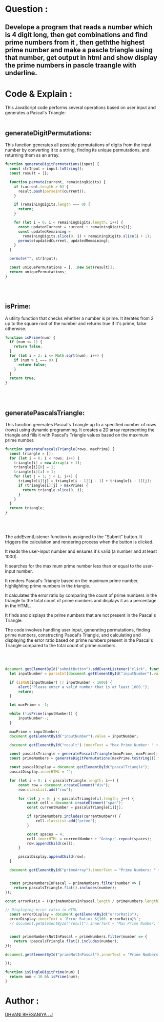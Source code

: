 # Question :
## Develope a program that reads a number which is 4 digit long, then get combinations and find prime numbers from it , then geththe highest prime number and make a pascle triangle using that number, get output in html and show  display the prime numbers in pascle traangle with underline.

#

# Code &  Explain :



This JavaScript code performs several operations based on user input and generates a Pascal's Triangle:
<br /> <br />


## generateDigitPermutations: 
This function generates all possible permutations of digits from the input number by converting it to a string, finding its unique permutations, and returning them as an array.

```javascript
function generateDigitPermutations(input) {
  const strInput = input.toString();
  const result = [];

  function permute(current, remainingDigits) {
    if (current.length > 0) {
      result.push(parseInt(current));
    }

    if (remainingDigits.length === 0) {
      return;
    }

    for (let i = 0; i < remainingDigits.length; i++) {
      const updatedCurrent = current + remainingDigits[i];
      const updatedRemaining =
        remainingDigits.slice(0, i) + remainingDigits.slice(i + 1);
      permute(updatedCurrent, updatedRemaining);
    }
  }

  permute("", strInput);

  const uniquePermutations = [...new Set(result)];
  return uniquePermutations;
}
```
<br /> <br />

## isPrime:
A utility function that checks whether a number is prime. It iterates from 2 up to the square root of the number and returns true if it's prime, false otherwise.


```javascript
function isPrime(num) {
  if (num <= 1) {
    return false;
  }
  for (let i = 2; i <= Math.sqrt(num); i++) {
    if (num % i === 0) {
      return false;
    }
  }
  return true;
}
```
<br /> <br />

## generatePascalsTriangle: 
This function generates Pascal's Triangle up to a specified number of rows (rows) using dynamic programming. It creates a 2D array representing the triangle and fills it with Pascal's Triangle values based on the maximum prime number.

```javascript
function generatePascalsTriangle(rows, maxPrime) {
  const triangle = [];
  for (let i = 0; i < rows; i++) {
    triangle[i] = new Array(i + 1);
    triangle[i][0] = 1;
    triangle[i][i] = 1;
    for (let j = 1; j < i; j++) {
      triangle[i][j] = triangle[i - 1][j - 1] + triangle[i - 1][j];
      if (triangle[i][j] > maxPrime) {
        return triangle.slice(0, i);
      }
    }
  }
  return triangle;
}
```
<br /> <br />

The addEventListener function is assigned to the "Submit" button. It triggers the calculation and rendering process when the button is clicked.

It reads the user-input number and ensures it's valid (a number and at least 1000).

It searches for the maximum prime number less than or equal to the user-input number.

It renders Pascal's Triangle based on the maximum prime number, highlighting prime numbers in the triangle.

It calculates the error ratio by comparing the count of prime numbers in the triangle to the total count of prime numbers and displays it as a percentage in the HTML.

It finds and displays the prime numbers that are not present in the Pascal's Triangle.

The code involves handling user input, generating permutations, finding prime numbers, constructing Pascal's Triangle, and calculating and displaying the error ratio based on prime numbers present in the Pascal's Triangle compared to the total count of prime numbers.

<br /> <br />

```javascript
document.getElementById("submitButton").addEventListener("click", function () {
  let inputNumber = parseInt(document.getElementById("inputNumber").value);

  if (isNaN(inputNumber) || inputNumber < 1000) {
      alert("Please enter a valid number that is at least 1000.");
      return;
  }

  let maxPrime = -1;

  while (!isPrime(inputNumber)) {
      inputNumber--;
  }

  maxPrime = inputNumber;
  document.getElementById("inputNumber").value = inputNumber;

  document.getElementById("result").innerText = "Max Prime Number: " + maxPrime;

  const pascalsTriangle = generatePascalsTriangle(maxPrime, maxPrime);
  const primeNumbers = generateDigitPermutations(maxPrime.toString()).filter((number) => isPrime(number));

  const pascalDisplay = document.getElementById("pascalTriangle");
  pascalDisplay.innerHTML = "";

  for (let i = 0; i < pascalsTriangle.length; i++) {
      const row = document.createElement("div");
      row.classList.add("row");

      for (let j = 0; j < pascalsTriangle[i].length; j++) {
          const cell = document.createElement("span");
          const currentNumber = pascalsTriangle[i][j];

          if (primeNumbers.includes(currentNumber)) {
              cell.classList.add("prime");
          }

          const spaces = 4;
          cell.innerHTML = currentNumber + "&nbsp;".repeat(spaces);
          row.appendChild(cell);
      }

      pascalDisplay.appendChild(row);
  }

  document.getElementById("primeArray").innerText = "Prime Numbers: " + primeNumbers.join(', ');


  const primeNumbersInPascal = primeNumbers.filter(number => {
    return pascalsTriangle.flat().includes(number);
});

const errorRatio = ((primeNumbersInPascal.length / primeNumbers.length) * 100).toFixed(2);

// Displaying error ratio in HTML
  const errorDisplay = document.getElementById("errorRatio");
  errorDisplay.innerText = `Error Ratio: ${100- errorRatio}%`;
  // document.getElementById("result").innerText = "Max Prime Number: " + maxPrime;


  const primeNumbersNotInPascal = primeNumbers.filter(number => {
    return !pascalsTriangle.flat().includes(number);
});

document.getElementById("primeNotInPascal").innerText = "Prime Numbers Not in Pascal's Triangle: " + primeNumbersNotInPascal.join(', ');

});

function isSingleDigitPrime(num) {
  return num < 10 && isPrime(num);
}
```
#

# Author :

[DHVANI BHESANIYA . J](https://github.com/DhvaniBhesaniya09/)

